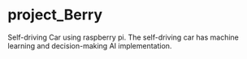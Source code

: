 # project_Berry
Self-driving Car using raspberry pi. The self-driving car has machine learning and decision-making AI implementation. 
